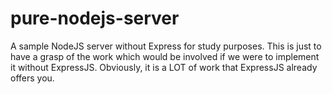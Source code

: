 # pure-nodejs-server
A sample NodeJS server without Express for study purposes.
This is just to have a grasp of the work which would be involved if we were to implement it without ExpressJS.
Obviously, it is a LOT of work that ExpressJS already offers you.
